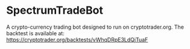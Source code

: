 # SpectrumTradeBot
A crypto-currency trading bot designed to run on cryptotrader.org.
The backtest is available at: https://cryptotrader.org/backtests/vWhqDRpE3LdQjTuaF
